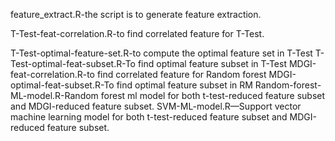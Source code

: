 feature_extract.R-the script is to generate feature extraction. 

T-Test-feat-correlation.R-to find correlated feature for T-Test.

T-Test-optimal-feature-set.R-to compute the optimal feature set in T-Test
T-Test-optimal-feat-subset.R-To find optimal feature subset in T-Test
MDGI-feat-correlation.R-to find correlated feature for Random forest
MDGI-optimal-feat-subset.R-To find optimal feature subset in RM
Random-forest-ML-model.R-Random forest ml model for both t-test-reduced feature subset and  MDGI-reduced feature subset.
SVM-ML-model.R—Support vector machine learning model for both t-test-reduced feature subset and  MDGI-reduced feature subset.
